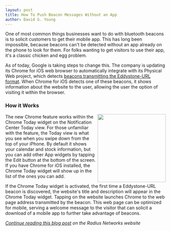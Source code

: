 ```yaml
---
layout: post
title: How To Push Beacon Messages Without an App
author: David G. Young
---
```


One of most common things businesses want to do with bluetooth beacons is to solicit customers to get their mobile app.  This has long been impossible, because beacons can't be detected without an app already on the phone to look for them.  For folks wanting to get visitors to use their app, it's a classic chicken and egg problem.

As of today, Google is taking steps to change this.  The company is updating its Chrome for iOS web browser to automatically integrate with its Physical Web project, which detects [beacons transmitting the Eddystone-URL format](http://store.radiusnetworks.com/products/eddystone-devkit).  When Chrome for iOS detects one of these beacons, it shows information about the website to the user, allowing the user the option of visiting it within the browser.

### How it Works

<img src="/img/chrome-configure.png" width="214" align="right" />
The new Chrome feature works within the Chrome Today widget on the Notification Center Today view.  For those unfamiliar with the feature, the Today view is what you see when you swipe down from the top of your iPhone. By default it shows your calendar and  stock information, but you can add other App widgets by tapping the Edit button at the bottom of the screen.  If you have Chrome for iOS installed, the Chrome Today widget will show up in the list of the ones you can add.

If the Chrome Today widget is activated, the first time a Eddystone-URL beacon is discovered, the website's title and description will appear in the Chrome Today widget.  Tapping on the website launches Chrome to the web page address transmitted by the beacon.  This web page can be optimized for mobile, serving a welcome message to the visitor that can solicit a download of a mobile app to further take advantage of beacons.

<i>[Continue reading this blog post](http://developer.radiusnetworks.com/2015/07/22/how-to-push-messages-without-an-app) on the Radius Networks website</i>
